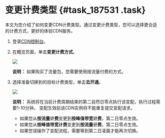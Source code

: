 # 变更计费类型 {#task_187531 .task}

本文为您介绍了如何变更CDN计费类型。通过变更计费类型，您可以选择更合适的计费方式，更好的体验CDN服务。

1.  登录[CDN控制台](https://cdnnext.console.aliyun.com/overview)。
2.  在概览页面，单击**变更计费方式**。 

    ![](http://static-aliyun-doc.oss-cn-hangzhou.aliyuncs.com/assets/img/5109/15589271926037_zh-CN.png)

    **说明：** 如果购买了流量包，您需要使用按流量付费的方式。

3.  选择准备切换到的目标计费类型，单击**去开通**。 

    ![](http://static-aliyun-doc.oss-cn-hangzhou.aliyuncs.com/assets/img/5109/15589271925061_zh-CN.png)

    **说明：** 系统将在当前计费周期结束的第二自然日零点执行该变配，执行过程需要1-10分钟。 变配生效前该CDN实例将不能重复提交变配请求。

    -   如果您从**按流量计费**变更到**按峰值带宽计费**，第二日零点生效。
    -   如果您从**按峰值带宽计费**变更到**按流量计费**，第二日零点生效。
    -   如果您误操作了变配流程，需要等到第二日凌晨才能再次切换。

